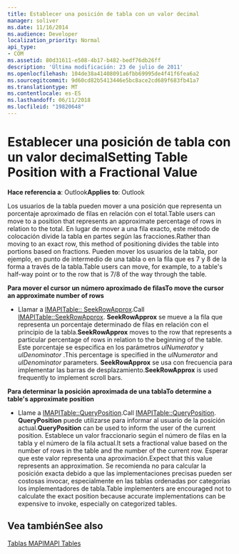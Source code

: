 ```yaml
---
title: Establecer una posición de tabla con un valor decimal
manager: soliver
ms.date: 11/16/2014
ms.audience: Developer
localization_priority: Normal
api_type:
- COM
ms.assetid: 80d31611-e508-4b17-b482-bedf76db26ff
description: 'Última modificación: 23 de julio de 2011'
ms.openlocfilehash: 104de38a41408091a6fbb69995de4f41f6fea6a2
ms.sourcegitcommit: 9d60cd82b5413446e5bc8ace2cd689f683fb41a7
ms.translationtype: MT
ms.contentlocale: es-ES
ms.lasthandoff: 06/11/2018
ms.locfileid: "19820648"
---
```

# <a name="setting-table-position-with-a-fractional-value"></a><span data-ttu-id="5cd68-103">Establecer una posición de tabla con un valor decimal</span><span class="sxs-lookup"><span data-stu-id="5cd68-103">Setting Table Position with a Fractional Value</span></span>

  
  
<span data-ttu-id="5cd68-104">**Hace referencia a**: Outlook</span><span class="sxs-lookup"><span data-stu-id="5cd68-104">**Applies to**: Outlook</span></span> 
  
<span data-ttu-id="5cd68-105">Los usuarios de la tabla pueden mover a una posición que representa un porcentaje aproximado de filas en relación con el total.</span><span class="sxs-lookup"><span data-stu-id="5cd68-105">Table users can move to a position that represents an approximate percentage of rows in relation to the total.</span></span> <span data-ttu-id="5cd68-106">En lugar de mover a una fila exacto, este método de colocación divide la tabla en partes según las fracciones.</span><span class="sxs-lookup"><span data-stu-id="5cd68-106">Rather than moving to an exact row, this method of positioning divides the table into portions based on fractions.</span></span> <span data-ttu-id="5cd68-107">Pueden mover los usuarios de la tabla, por ejemplo, en punto de intermedio de una tabla o en la fila que es 7 y 8 de la forma a través de la tabla.</span><span class="sxs-lookup"><span data-stu-id="5cd68-107">Table users can move, for example, to a table's half-way point or to the row that is 7/8 of the way through the table.</span></span> 
  
 <span data-ttu-id="5cd68-108">**Para mover el cursor un número aproximado de filas**</span><span class="sxs-lookup"><span data-stu-id="5cd68-108">**To move the cursor an approximate number of rows**</span></span>
  
- <span data-ttu-id="5cd68-109">Llamar a [IMAPITable:: SeekRowApprox](imapitable-seekrowapprox.md).</span><span class="sxs-lookup"><span data-stu-id="5cd68-109">Call [IMAPITable::SeekRowApprox](imapitable-seekrowapprox.md).</span></span> <span data-ttu-id="5cd68-110">**SeekRowApprox** se mueve a la fila que representa un porcentaje determinado de filas en relación con el principio de la tabla.</span><span class="sxs-lookup"><span data-stu-id="5cd68-110">**SeekRowApprox** moves to the row that represents a particular percentage of rows in relation to the beginning of the table.</span></span> <span data-ttu-id="5cd68-111">Este porcentaje se especifica en los parámetros _ulNumerator_ y _ulDenominator_ .</span><span class="sxs-lookup"><span data-stu-id="5cd68-111">This percentage is specified in the  _ulNumerator_ and  _ulDenominator_ parameters.</span></span> <span data-ttu-id="5cd68-112">**SeekRowApprox** se usa con frecuencia para implementar las barras de desplazamiento.</span><span class="sxs-lookup"><span data-stu-id="5cd68-112">**SeekRowApprox** is used frequently to implement scroll bars.</span></span> 
    
 <span data-ttu-id="5cd68-113">**Para determinar la posición aproximada de una tabla**</span><span class="sxs-lookup"><span data-stu-id="5cd68-113">**To determine a table's approximate position**</span></span>
  
- <span data-ttu-id="5cd68-114">Llame a [IMAPITable::QueryPosition](imapitable-queryposition.md).</span><span class="sxs-lookup"><span data-stu-id="5cd68-114">Call [IMAPITable::QueryPosition](imapitable-queryposition.md).</span></span> <span data-ttu-id="5cd68-115">**QueryPosition** puede utilizarse para informar al usuario de la posición actual.</span><span class="sxs-lookup"><span data-stu-id="5cd68-115">**QueryPosition** can be used to inform the user of the current position.</span></span> <span data-ttu-id="5cd68-116">Establece un valor fraccionario según el número de filas en la tabla y el número de la fila actual.</span><span class="sxs-lookup"><span data-stu-id="5cd68-116">It sets a fractional value based on the number of rows in the table and the number of the current row.</span></span> <span data-ttu-id="5cd68-117">Esperar que este valor representa una aproximación.</span><span class="sxs-lookup"><span data-stu-id="5cd68-117">Expect that this value represents an approximation.</span></span> <span data-ttu-id="5cd68-118">Se recomienda no para calcular la posición exacta debido a que las implementaciones precisas pueden ser costosas invocar, especialmente en las tablas ordenadas por categorías los implementadores de tabla.</span><span class="sxs-lookup"><span data-stu-id="5cd68-118">Table implementers are encouraged not to calculate the exact position because accurate implementations can be expensive to invoke, especially on categorized tables.</span></span> 
    
## <a name="see-also"></a><span data-ttu-id="5cd68-119">Vea también</span><span class="sxs-lookup"><span data-stu-id="5cd68-119">See also</span></span>



[<span data-ttu-id="5cd68-120">Tablas MAPI</span><span class="sxs-lookup"><span data-stu-id="5cd68-120">MAPI Tables</span></span>](mapi-tables.md)

